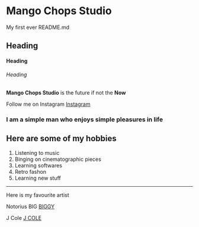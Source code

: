 # Mango Chops Studio
My first ever README.md

## Heading

#### Heading

###### Heading

**Mango Chops Studio** is the future if not the  **Now**

Follow me on Instagram [Instagram](https://www.instagram.com/mbugua.frames)

### I am a simple man who enjoys simple pleasures in life

## Here are some of my hobbies
1. Listening to music
2. Binging on cinematographic pieces
3. Learning softwares
4. Retro fashon
5. Learning new stuff
---

Here is my favourite artist

Notorius BIG [BIGGY](https://www.google.com/notoriusbig)

J Cole [J COLE](https://www.google.com/jcole)
